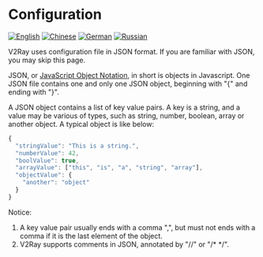 # Configuration

[![English](../resources/english.svg)](https://www.v2ray.com/en/configuration/index.html) [![Chinese](../resources/chinese.svg)](https://www.v2ray.com/chapter_02/index.html) [![German](../resources/german.svg)](https://www.v2ray.com/de/configuration/index.html) [![Russian](../resources/russian.svg)](https://www.v2ray.com/ru/configuration/index.html)

V2Ray uses configuration file in JSON format. If you are familiar with JSON, you may skip this page.

JSON, or [JavaScript Object Notation](https://en.wikipedia.org/wiki/JSON), in short is objects in Javascript. One JSON file contains one and only one JSON object, beginning with "{" and ending with "}".

A JSON object contains a list of key value pairs. A key is a string, and a value may be various of types, such as string, number, boolean, array or another object. A typical object is like below:

```javascript
{
  "stringValue": "This is a string.",
  "numberValue": 42,
  "boolValue": true,
  "arrayValue": ["this", "is", "a", "string", "array"],
  "objectValue": {
    "another": "object"
  }
}
```

Notice:

1. A key value pair usually ends with a comma ",", but must not ends with a comma if it is the last element of the object.
2. V2Ray supports comments in JSON, annotated by "//" or "/\* \*/".